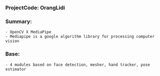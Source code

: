 ### ProjectCode: OrangLidi
### Summary:
    - OpenCV X MediaPipe
    - Mediapipe is a google algorithm library for processing computer vision

### Base:
    - 4 modules based on face detection, mesher, hand tracker, pose estimator